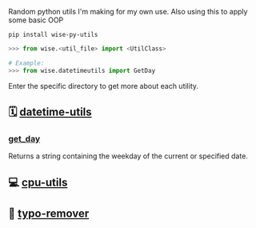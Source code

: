Random python utils I'm making for my own use. Also using this to apply some basic OOP  

```
pip install wise-py-utils
```

```py
>>> from wise.<util_file> import <UtilClass>

# Example:
>>> from wise.datetimeutils import GetDay
```


Enter the specific directory to get more about each utility.

## :spiral_calendar: [datetime-utils](/datetime-utils)

### [get_day](/datetime-utils/get_day.py)

Returns a string containing the weekday of the current or specified date.


## :computer: [cpu-utils](/processor-utils)

## :pencil: [typo-remover](/enter-typos)
